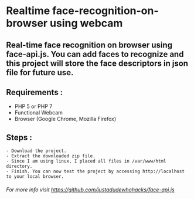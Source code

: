 # Realtime face-recognition-on-browser using webcam

## Real-time face recognition on browser using face-api.js. You can add faces to recognize and this project will store the face descriptors in json file for future use.

## Requirements : 
   - PHP 5 or PHP 7
   - Functional Webcam
   - Browser (Google Chrome, Mozilla Firefox)

## Steps :
  	- Download the project.
  	- Extract the downloaded zip file.
 	- Since I am using linux, I placed all files in /var/www/html directory.
  	- Finish. You can now test the project by accessing http://localhost to your local browser.



###### For more info visit https://github.com/justadudewhohacks/face-api.js
